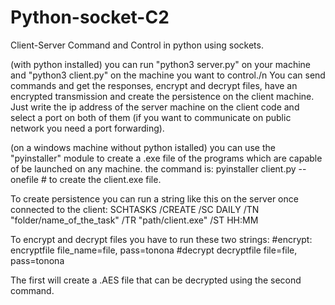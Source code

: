# Python-socket-C2
Client-Server Command and Control in python using sockets.


(with python installed)
you can run "python3 server.py" on your machine and "python3 client.py" on the machine you want to control./n
You can send commands and get the responses, encrypt and decrypt files, have an encrypted transmission and create the persistence on the client machine.
Just write the ip address of the server machine on the client code and select a port on both of them (if you want to communicate on public network you need a port forwarding).

(on a windows machine without python istalled)
you can use the "pyinstaller" module to create a .exe file of the programs which are capable of be launched on any machine.
the command is:
pyinstaller client.py --onefile        # to create the client.exe file.


To create persistence you can run a string like this on the server once connected to the client:
SCHTASKS /CREATE /SC DAILY /TN "folder/name_of_the_task" /TR "path/client.exe" /ST HH:MM


To encrypt and decrypt files you have to run these two strings:
#encrypt:
encryptfile file_name=file, pass=tonona
#decrypt
decryptfile file=file, pass=tonona

The first will create a .AES file that can be decrypted using the second command.
